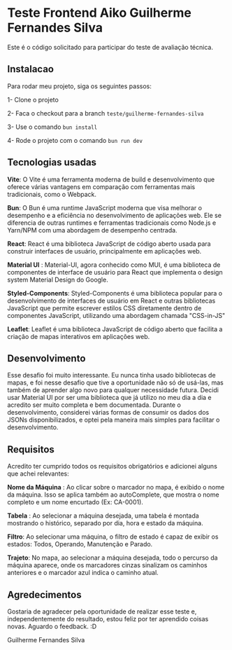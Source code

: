 <h1>Teste Frontend Aiko Guilherme Fernandes Silva </h1>

Este é o código solicitado para participar do teste de avaliação técnica.

## Instalacao

Para rodar meu projeto, siga os seguintes passos:

1- Clone o projeto

2- Faca o checkout para a branch `teste/guilherme-fernandes-silva`

3- Use o comando `bun install` 

4- Rode o projeto com o comando `bun run dev`

## Tecnologias usadas

**Vite**: O Vite é uma ferramenta moderna de build e desenvolvimento que oferece várias vantagens em comparação com ferramentas mais tradicionais, como o Webpack.

**Bun**: O Bun é uma runtime JavaScript moderna que visa melhorar o desempenho e a eficiência no desenvolvimento de aplicações web. Ele se diferencia de outras runtimes e ferramentas tradicionais como Node.js e Yarn/NPM com uma abordagem de desempenho centrada.

**React**: React é uma biblioteca JavaScript de código aberto usada para construir interfaces de usuário, principalmente em aplicações web.

**Material UI** : Material-UI, agora conhecido como MUI, é uma biblioteca de componentes de interface de usuário para React que implementa o design system Material Design do Google.

**Styled-Components**: Styled-Components é uma biblioteca popular para o desenvolvimento de interfaces de usuário em React e outras bibliotecas JavaScript que permite escrever estilos CSS diretamente dentro de componentes JavaScript, utilizando uma abordagem chamada "CSS-in-JS"

**Leaflet**: Leaflet é uma biblioteca JavaScript de código aberto que facilita a criação de mapas interativos em aplicações web.

## Desenvolvimento

Esse desafio foi muito interessante. Eu nunca tinha usado bibliotecas de mapas, e foi nesse desafio que tive a oportunidade não só de usá-las, mas também de aprender algo novo para qualquer necessidade futura. Decidi usar Material UI por ser uma biblioteca que já utilizo no meu dia a dia e acredito ser muito completa e bem documentada. Durante o desenvolvimento, considerei várias formas de consumir os dados dos JSONs disponibilizados, e optei pela maneira mais simples para facilitar o desenvolvimento.

## Requisitos

Acredito ter cumprido todos os requisitos obrigatórios e adicionei alguns que achei relevantes:

**Nome da Máquina** :  Ao clicar sobre o marcador no mapa, é exibido o nome da máquina. Isso se aplica também ao autoComplete, que mostra o nome completo e um nome encurtado (Ex: CA-0001).

**Tabela** : Ao selecionar a máquina desejada, uma tabela é montada mostrando o histórico, separado por dia, hora e estado da máquina.

**Filtro**: Ao selecionar uma máquina, o filtro de estado é capaz de exibir os estados: Todos, Operando, Manutenção e Parado.

**Trajeto**: No mapa, ao selecionar a máquina desejada, todo o percurso da máquina aparece, onde os marcadores cinzas sinalizam os caminhos anteriores e o marcador azul indica o caminho atual.

## Agredecimentos

Gostaria de agradecer pela oportunidade de realizar esse teste e, independentemente do resultado, estou feliz por ter aprendido coisas novas. Aguardo o feedback. :D

Guilherme Fernandes Silva
